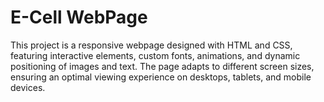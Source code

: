 # E-Cell WebPage
This project is a responsive webpage designed with HTML and CSS, featuring interactive elements, custom fonts, animations, and dynamic positioning of images and text. The page adapts to different screen sizes, ensuring an optimal viewing experience on desktops, tablets, and mobile devices.
